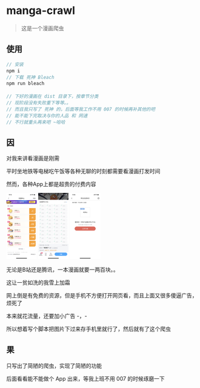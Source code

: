 # manga-crawl

> 这是一个漫画爬虫

## 使用

```js
// 安装
npm i
// 下载 死神 Bleach
npm run bleach

// 下好的漫画在 dist 目录下，按章节分类
// 现阶段没有失败重下等等。。
// 而且我只写了 死神 的，后面等我工作不用 007 的时候再补其他的吧
// 能不能下完取决与你的人品 和 网速
// 不行就重头再来吧 ~哈哈
```

## 因

对我来讲看漫画是刚需

平时坐地铁等电梯吃午饭等各种无聊的时刻都需要看漫画打发时间

然而，各种App上都是超贵的付费内容

<img src="./doc/img/WechatIMG1.png" style="width:80px">
<img src="./doc/img/WechatIMG2.png" style="width:80px">
<img src="./doc/img/WechatIMG4.png" style="width:80px">

无论是B站还是腾讯，一本漫画就要一两百块。。

这让一贫如洗的我雪上加霜

网上倒是有免费的资源，但是手机不方便打开网页看，而且上面又很多傻逼广告，烦死了

本来就花流量，还要加小广告 -，-

所以想着写个脚本把图片下过来存手机里就行了，然后就有了这个爬虫

## 果

只写出了简陋的爬虫，实现了简陋的功能

后面看看能不能做个 App 出来，等我上班不用 007 的时候琢磨一下

